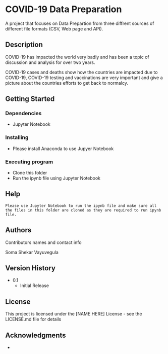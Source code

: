 # COVID-19 Data Preparation

A project that focuses on Data Prepartion from three diffrent sources of different file formats (CSV, Web page and API).

## Description

   COVID-19 has impacted the world very badly and has been a topic of discussion and analysis for over two years.

   COVID-19 cases and deaths show how the countries are impacted due to COVID-19, COVID-19 testing and vaccinations are very important and give a picture about the countries efforts to get back to normalcy.


## Getting Started

### Dependencies

* Jupyter Notebook

### Installing

* Please install Anaconda to use Jupyer Notebook

### Executing program

* Clone this folder
* Run the ipynb file using Jupyter Notebook

## Help

```
Please use Jupyter Notebook to run the ipynb file and make sure all the files in this folder are cloned as they are required to run ipynb file.
```

## Authors

Contributors names and contact info

Soma Shekar Vayuvegula

## Version History

* 0.1
    * Initial Release

## License

This project is licensed under the [NAME HERE] License - see the LICENSE.md file for details

## Acknowledgments

* 


